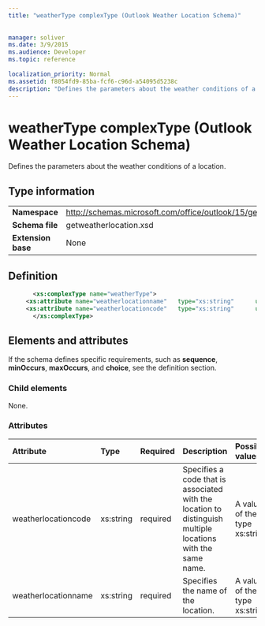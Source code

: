```yaml
---
title: "weatherType complexType (Outlook Weather Location Schema)"
 
 
manager: soliver
ms.date: 3/9/2015
ms.audience: Developer
ms.topic: reference
 
localization_priority: Normal
ms.assetid: f8054fd9-85ba-fcf6-c96d-a54095d5238c
description: "Defines the parameters about the weather conditions of a location."
---
```


# weatherType complexType (Outlook Weather Location Schema)

Defines the parameters about the weather conditions of a location.
  
## Type information

|||
|:-----|:-----|
|**Namespace** <br/> |http://schemas.microsoft.com/office/outlook/15/getweatherlocation.xsd  <br/> |
|**Schema file** <br/> |getweatherlocation.xsd  <br/> |
|**Extension base** <br/> |None  <br/> |
   
## Definition

```XML
       <xs:complexType name="weatherType">
     <xs:attribute name="weatherlocationname"   type="xs:string"      use="required"     />
     <xs:attribute name="weatherlocationcode"   type="xs:string"      use="required"     />
       </xs:complexType>

```

## Elements and attributes

If the schema defines specific requirements, such as **sequence**, **minOccurs**, **maxOccurs**, and **choice**, see the definition section. 
  
### Child elements

None.
  
### Attributes

|**Attribute**|**Type**|**Required**|**Description**|**Possible values**|
|:-----|:-----|:-----|:-----|:-----|
|weatherlocationcode  <br/> |xs:string  <br/> |required  <br/> |Specifies a code that is associated with the location to distinguish multiple locations with the same name.  <br/> |A value of the type xs:string  <br/> |
|weatherlocationname  <br/> |xs:string  <br/> |required  <br/> |Specifies the name of the location.  <br/> |A value of the type xs:string  <br/> |
   

